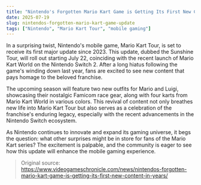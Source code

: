 ```yaml
---
title: "Nintendo's Forgotten Mario Kart Game is Getting Its First New Content in Years"
date: 2025-07-19
slug: nintendos-forgotten-mario-kart-game-update
tags: ["Nintendo", "Mario Kart Tour", "mobile gaming"]
---
```


In a surprising twist, Nintendo's mobile game, Mario Kart Tour, is set to receive its first major update since 2023. This update, dubbed the Sunshine Tour, will roll out starting July 22, coinciding with the recent launch of Mario Kart World on the Nintendo Switch 2. After a long hiatus following the game's winding down last year, fans are excited to see new content that pays homage to the beloved franchise.

The upcoming season will feature two new outfits for Mario and Luigi, showcasing their nostalgic Famicom race gear, along with four karts from Mario Kart World in various colors. This revival of content not only breathes new life into Mario Kart Tour but also serves as a celebration of the franchise's enduring legacy, especially with the recent advancements in the Nintendo Switch ecosystem.

As Nintendo continues to innovate and expand its gaming universe, it begs the question: what other surprises might be in store for fans of the Mario Kart series? The excitement is palpable, and the community is eager to see how this update will enhance the mobile gaming experience.

> Original source: https://www.videogameschronicle.com/news/nintendos-forgotten-mario-kart-game-is-getting-its-first-new-content-in-years/
